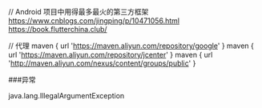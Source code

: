 // Android 项目中用得最多最火的第三方框架<br/>
https://www.cnblogs.com/jingping/p/10471056.html
https://book.flutterchina.club/


// 代理
maven { url 'https://maven.aliyun.com/repository/google' }
        maven { url 'https://maven.aliyun.com/repository/jcenter' }
        maven { url 'http://maven.aliyun.com/nexus/content/groups/public' }

###异常

java.lang.IllegalArgumentException

